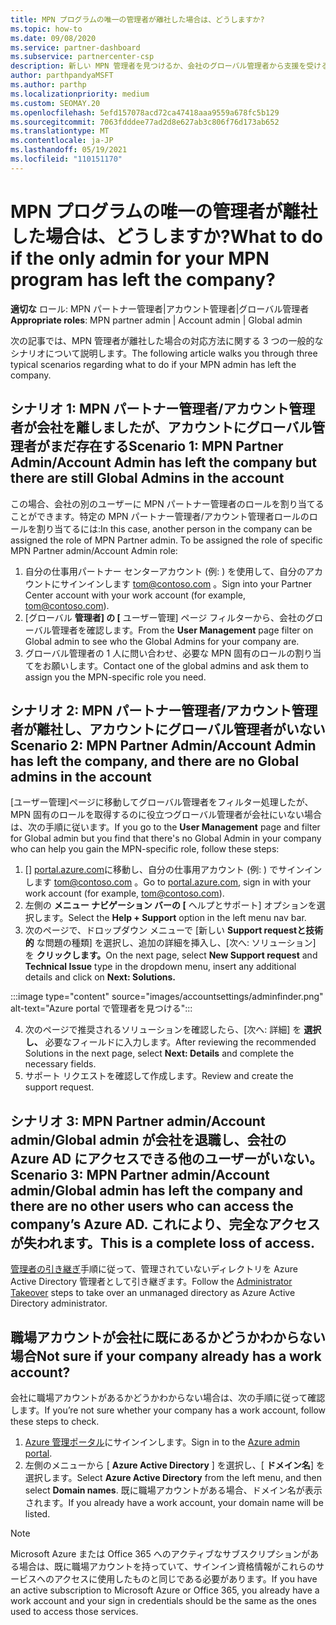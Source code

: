 ```yaml
---
title: MPN プログラムの唯一の管理者が離社した場合は、どうしますか?
ms.topic: how-to
ms.date: 09/08/2020
ms.service: partner-dashboard
ms.subservice: partnercenter-csp
description: 新しい MPN 管理者を見つけるか、会社のグローバル管理者から支援を受けるために行う方法について学習します。また、グローバル管理者に新しいアカウントをパートナー センターする方法も確認してください。
author: parthpandyaMSFT
ms.author: parthp
ms.localizationpriority: medium
ms.custom: SEOMAY.20
ms.openlocfilehash: 5efd157078acd72ca47418aaa9559a678fc5b129
ms.sourcegitcommit: 7063fdddee77ad2d8e627ab3c806f76d173ab652
ms.translationtype: MT
ms.contentlocale: ja-JP
ms.lasthandoff: 05/19/2021
ms.locfileid: "110151170"
---
```

# <a name="what-to-do-if-the-only-admin-for-your-mpn-program-has-left-the-company"></a><span data-ttu-id="1cffa-103">MPN プログラムの唯一の管理者が離社した場合は、どうしますか?</span><span class="sxs-lookup"><span data-stu-id="1cffa-103">What to do if the only admin for your MPN program has left the company?</span></span>

<span data-ttu-id="1cffa-104">**適切な** ロール: MPN パートナー管理者|アカウント管理者|グローバル管理者</span><span class="sxs-lookup"><span data-stu-id="1cffa-104">**Appropriate roles**: MPN partner admin | Account admin | Global admin</span></span>

<span data-ttu-id="1cffa-105">次の記事では、MPN 管理者が離社した場合の対応方法に関する 3 つの一般的なシナリオについて説明します。</span><span class="sxs-lookup"><span data-stu-id="1cffa-105">The following article walks you through three typical scenarios regarding what to do if your MPN admin has left the company.</span></span>

## <a name="scenario-1-mpn-partner-adminaccount-admin-has-left-the-company-but-there-are-still-global-admins-in-the-account"></a><span data-ttu-id="1cffa-106">シナリオ 1: MPN パートナー管理者/アカウント管理者が会社を離しましたが、アカウントにグローバル管理者がまだ存在する</span><span class="sxs-lookup"><span data-stu-id="1cffa-106">Scenario 1: MPN Partner Admin/Account Admin has left the company but there are still Global Admins in the account</span></span>

<span data-ttu-id="1cffa-107">この場合、会社の別のユーザーに MPN パートナー管理者のロールを割り当てることができます。特定の MPN パートナー管理者/アカウント管理者ロールのロールを割り当てるには:</span><span class="sxs-lookup"><span data-stu-id="1cffa-107">In this case, another person in the company can be assigned the role of MPN Partner admin. To be assigned the role of specific MPN Partner admin/Account Admin role:</span></span>

1. <span data-ttu-id="1cffa-108">自分の仕事用パートナー センターアカウント (例: ) を使用して、自分のアカウントにサインインします tom@contoso.com 。</span><span class="sxs-lookup"><span data-stu-id="1cffa-108">Sign into your Partner Center account with your work account (for example, tom@contoso.com).</span></span>
1. <span data-ttu-id="1cffa-109">[グローバル **管理者] の [** ユーザー管理] ページ フィルターから、会社のグローバル管理者を確認します。</span><span class="sxs-lookup"><span data-stu-id="1cffa-109">From the **User Management** page filter on Global admin to see who the Global Admins for your company are.</span></span> 
1. <span data-ttu-id="1cffa-110">グローバル管理者の 1 人に問い合わせ、必要な MPN 固有のロールの割り当てをお願いします。</span><span class="sxs-lookup"><span data-stu-id="1cffa-110">Contact one of the global admins and ask them to assign you the MPN-specific role you need.</span></span> 

## <a name="scenario-2-mpn-partner-adminaccount-admin-has-left-the-company-and-there-are-no-global-admins-in-the-account"></a><span data-ttu-id="1cffa-111">シナリオ 2: MPN パートナー管理者/アカウント管理者が離社し、アカウントにグローバル管理者がいない</span><span class="sxs-lookup"><span data-stu-id="1cffa-111">Scenario 2: MPN Partner Admin/Account Admin has left the company, and there are no Global admins in the account</span></span> 

<span data-ttu-id="1cffa-112">[ユーザー管理]ページに移動してグローバル管理者をフィルター処理したが、MPN 固有のロールを取得するのに役立つグローバル管理者が会社にいない場合は、次の手順に従います。</span><span class="sxs-lookup"><span data-stu-id="1cffa-112">If you go to the **User Management** page and filter for Global admin but you find that there's no Global Admin in your company who can help you gain the MPN-specific role, follow these steps:</span></span>

1. <span data-ttu-id="1cffa-113">[] [portal.azure.com](https://ms.portal.azure.com/)に移動し、自分の仕事用アカウント (例: ) でサインインします tom@contoso.com 。</span><span class="sxs-lookup"><span data-stu-id="1cffa-113">Go to [portal.azure.com](https://ms.portal.azure.com/), sign in with your work account (for example, tom@contoso.com).</span></span> 
1. <span data-ttu-id="1cffa-114">左側の **メニュー ナビゲーション バーの [** ヘルプとサポート] オプションを選択します。</span><span class="sxs-lookup"><span data-stu-id="1cffa-114">Select the **Help + Support** option in the left menu nav bar.</span></span>
1. <span data-ttu-id="1cffa-115">次のページで、ドロップダウン メニューで [新しい **Support requestと技術的** な問題の種類] を選択し、追加の詳細を挿入し、[次へ: ソリューション] を **クリックします。**</span><span class="sxs-lookup"><span data-stu-id="1cffa-115">On the next page, select **New Support request** and **Technical Issue** type in the dropdown menu, insert any additional details and click on **Next: Solutions.**</span></span>

:::image type="content" source="images/accountsettings/adminfinder.png" alt-text="Azure portal で管理者を見つける":::

4. <span data-ttu-id="1cffa-117">次のページで推奨されるソリューションを確認したら、[次へ: 詳細] を **選択し、** 必要なフィールドに入力します。</span><span class="sxs-lookup"><span data-stu-id="1cffa-117">After reviewing the recommended Solutions in the next page, select **Next: Details** and complete the necessary fields.</span></span>
1. <span data-ttu-id="1cffa-118">サポート リクエストを確認して作成します。</span><span class="sxs-lookup"><span data-stu-id="1cffa-118">Review and create the support request.</span></span>


## <a name="scenario-3-mpn-partner-adminaccount-adminglobal-admin-has-left-the-company-and-there-are-no-other-users-who-can-access-the-companys-azure-ad-this-is-a-complete-loss-of-access"></a><span data-ttu-id="1cffa-119">シナリオ 3: MPN Partner admin/Account admin/Global admin が会社を退職し、会社の Azure AD にアクセスできる他のユーザーがいない。</span><span class="sxs-lookup"><span data-stu-id="1cffa-119">Scenario 3: MPN Partner admin/Account admin/Global admin has left the company and there are no other users who can access the company’s Azure AD.</span></span> <span data-ttu-id="1cffa-120">これにより、完全なアクセスが失われます。</span><span class="sxs-lookup"><span data-stu-id="1cffa-120">This is a complete loss of access.</span></span>

<span data-ttu-id="1cffa-121">[管理者の引き継ぎ](/azure/active-directory/users-groups-roles/domains-admin-takeover#internal-admin-takeover)手順に従って、管理されていないディレクトリを Azure Active Directory 管理者として引き継ぎます。</span><span class="sxs-lookup"><span data-stu-id="1cffa-121">Follow the [Administrator Takeover](/azure/active-directory/users-groups-roles/domains-admin-takeover#internal-admin-takeover) steps to take over an unmanaged directory as Azure Active Directory administrator.</span></span>

## <a name="not-sure-if-your-company-already-has-a-work-account"></a><span data-ttu-id="1cffa-122">職場アカウントが会社に既にあるかどうかわからない場合</span><span class="sxs-lookup"><span data-stu-id="1cffa-122">Not sure if your company already has a work account?</span></span>

<span data-ttu-id="1cffa-123">会社に職場アカウントがあるかどうかわからない場合は、次の手順に従って確認します。</span><span class="sxs-lookup"><span data-stu-id="1cffa-123">If you’re not sure whether your company has a work account, follow these steps to check.</span></span>

1. <span data-ttu-id="1cffa-124">[Azure 管理ポータル](https://ms.portal.azure.com)にサインインします。</span><span class="sxs-lookup"><span data-stu-id="1cffa-124">Sign in to the [Azure admin portal](https://ms.portal.azure.com).</span></span>
2. <span data-ttu-id="1cffa-125">左側のメニューから [ **Azure Active Directory** ] を選択し、[ **ドメイン名**] を選択します。</span><span class="sxs-lookup"><span data-stu-id="1cffa-125">Select **Azure Active Directory** from the left menu, and then select **Domain names**.</span></span>
<span data-ttu-id="1cffa-126">既に職場アカウントがある場合、ドメイン名が表示されます。</span><span class="sxs-lookup"><span data-stu-id="1cffa-126">If you already have a work account, your domain name will be listed.</span></span>

>[!Note]
><span data-ttu-id="1cffa-127">Microsoft Azure または Office 365 へのアクティブなサブスクリプションがある場合は、既に職場アカウントを持っていて、サインイン資格情報がこれらのサービスへのアクセスに使用したものと同じである必要があります。</span><span class="sxs-lookup"><span data-stu-id="1cffa-127">If you have an active subscription to Microsoft Azure or Office 365, you already have a work account and your sign in credentials should be the same as the ones used to access those services.</span></span>